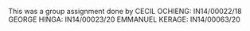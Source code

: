 This was a group assignment done by 
CECIL OCHIENG: IN14/00022/18
GEORGE HINGA: IN14/00023/20
EMMANUEL KERAGE: IN14/00063/20
